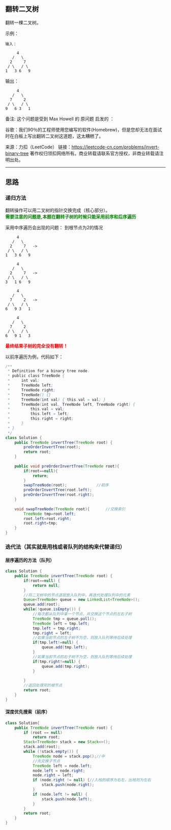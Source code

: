 ## 翻转二叉树
翻转一棵二叉树。

示例：
```
输入：

     4
   /   \
  2     7
 / \   / \
1   3 6   9
```
输出：
```
     4
   /   \
  7     2
 / \   / \
9   6 3   1
```
备注:
这个问题是受到 Max Howell 的 原问题 启发的 ：

谷歌：我们90％的工程师使用您编写的软件(Homebrew)，但是您却无法在面试时在白板上写出翻转二叉树这道题，这太糟糕了。

来源：力扣（LeetCode）
链接：https://leetcode-cn.com/problems/invert-binary-tree
著作权归领扣网络所有。商业转载请联系官方授权，非商业转载请注明出处。

---
## 思路
### 递归方法
翻转操作可以用二叉树的指针交换完成（核心部分）。
</br><span style="color:green">**需要注意的问题是,本题在翻转子树的时候只能采用前序和后序遍历**</span>

采用中序遍历会出现的问题：
到根节点为2的情况
```
     4                
   /   \            
  2     7   ->  
 / \   / \
1   3 6   9
```
```
     4
   /   \
  2     7   ->
 / \   / \
3   1 6   9
```
```
     4
   /   \
  7     2   ->
 / \   / \
6   9 3   1
```
```
     4
   /   \
  7     2
 / \   / \
6   9 1   3
```
<span style="color:red">**最终结果子树的完全没有翻转！**</span>

以前序遍历为例，代码如下：

```java
/**
 * Definition for a binary tree node.
 * public class TreeNode {
 *     int val;
 *     TreeNode left;
 *     TreeNode right;
 *     TreeNode() {}
 *     TreeNode(int val) { this.val = val; }
 *     TreeNode(int val, TreeNode left, TreeNode right) {
 *         this.val = val;
 *         this.left = left;
 *         this.right = right;
 *     }
 * }
 */
class Solution {
    public TreeNode invertTree(TreeNode root) {
        preOrderInvertTree(root);
        return root;
    }
    
    public void preOrderInvertTree(TreeNode root){
        if(root==null){
            return;
        }
        swapTreeNode(root);             //前序
        preOrderInvertTree(root.left);
        preOrderInvertTree(root.right);
    }
    
    void swapTreeNode(TreeNode root){       //交换索引
        TreeNode tmp=root.left;
        root.left=root.right;
        root.right=tmp;
    } 
}
```

### 迭代法（其实就是用栈或者队列的结构来代替递归）
#### 层序遍历的方法（队列）
```java
class Solution {
	public TreeNode invertTree(TreeNode root) {
		if(root==null) {
			return null;
		}
		//将二叉树中的节点逐层放入队列中，再迭代处理队列中的元素
		Queue<TreeNode> queue = new LinkedList<TreeNode>();
		queue.add(root);
		while(!queue.isEmpty()) {
			//每次都从队列中拿一个节点，并交换这个节点的左右子树
			TreeNode tmp = queue.poll();
			TreeNode left = tmp.left;
			tmp.left = tmp.right;
			tmp.right = left;
			//如果当前节点的左子树不为空，则放入队列等待后续处理
			if(tmp.left!=null) {
				queue.add(tmp.left);
			}
			//如果当前节点的右子树不为空，则放入队列等待后续处理
			if(tmp.right!=null) {
				queue.add(tmp.right);
			}
			
		}
		//返回处理完的根节点
		return root;
	}
}
```
#### 深度优先搜索（前序）
```java
class Solution{
    public TreeNode invertTree(TreeNode root) {
        if (root == null)
            return root;
        Stack<TreeNode> stack = new Stack<>();
        stack.add(root);
        while (!stack.empty()) {
            TreeNode node = stack.pop();//中
            //先交换子节点
            TreeNode left = node.left;
            node.left = node.right;
            node.right = left;
            if (node.right != null) {//入栈的顺序为右左，出栈则为左右
                stack.push(node.right);
            }
            if (node.left != null) {
                stack.push(node.left);
            }
        }
        return root;
    }
}
```